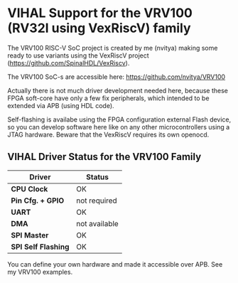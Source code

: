 # VIHAL Support for the VRV100 (RV32I using VexRiscV) family

The VRV100 RISC-V SoC project is created by me (nvitya) making some ready to use variants using
the VexRiscV project (https://github.com/SpinalHDL/VexRiscv).

The VRV100 SoC-s are accessible here: https://github.com/nvitya/VRV100

Actually there is not much driver development needed here, because these FPGA soft-core have only
a few fix peripherals, which intended to be extended via APB (using HDL code).

Self-flashing is availabe using the FPGA configuration external Flash device, so you can develop
software here like on any other microcontrollers using a JTAG hardware.
Beware that the VexRiscV requires its own openocd.


## VIHAL Driver Status for the VRV100 Family

  Driver              | Status  |
----------------------|---------|
__CPU Clock__         | OK      |
__Pin Cfg. + GPIO__   | not required |
__UART__              | OK      |
__DMA__               | not available |
__SPI Master__        | OK      |
__SPI Self Flashing__ | OK      |


You can define your own hardware and made it accessible over APB. See my VRV100 examples.
